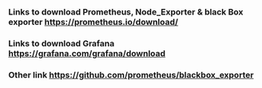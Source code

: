 

### Links to download Prometheus, Node_Exporter & black Box exporter https://prometheus.io/download/
### Links to download Grafana https://grafana.com/grafana/download
### Other link  https://github.com/prometheus/blackbox_exporter

